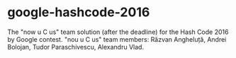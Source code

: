 # google-hashcode-2016
The "now u C us" team solution (after the deadline) for the Hash Code 2016 by Google contest.
"nou u C us" team members: Răzvan Angheluță, Andrei Bolojan, Tudor Paraschivescu, Alexandru Vlad.

